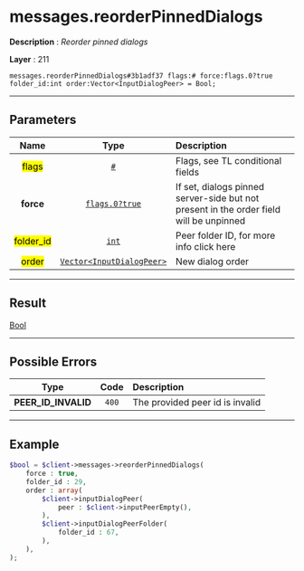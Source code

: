 # messages.reorderPinnedDialogs

**Description** : *Reorder pinned dialogs*

**Layer** : 211

```tl
messages.reorderPinnedDialogs#3b1adf37 flags:# force:flags.0?true folder_id:int order:Vector<InputDialogPeer> = Bool;
```

---

## Parameters

| Name | Type | Description |
| :---: | :---: | :--- |
| <mark>flags</mark> | [`#`](type/#) | Flags, see TL conditional fields |
| **force** | [`flags.0?true`](type/true) | If set, dialogs pinned server-side but not present in the order field will be unpinned |
| <mark>folder_id</mark> | [`int`](type/int) | Peer folder ID, for more info click here |
| <mark>order</mark> | [`Vector<InputDialogPeer>`](type/InputDialogPeer) | New dialog order |

---

## Result

[Bool](type/Bool)

---

## Possible Errors

| Type | Code | Description |
| :---: | :---: | :--- |
| **PEER_ID_INVALID** | `400` | The provided peer id is invalid |

---

## Example

```php
$bool = $client->messages->reorderPinnedDialogs(
	force : true,
	folder_id : 29,
	order : array(
		$client->inputDialogPeer(
			peer : $client->inputPeerEmpty(),
		),
		$client->inputDialogPeerFolder(
			folder_id : 67,
		),
	),
);
```